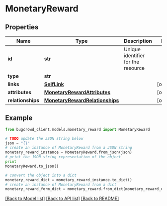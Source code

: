 # MonetaryReward


## Properties

Name | Type | Description | Notes
------------ | ------------- | ------------- | -------------
**id** | **str** | Unique identifier for the resource | 
**type** | **str** |  | 
**links** | [**SelfLink**](SelfLink.md) |  | [optional] 
**attributes** | [**MonetaryRewardAttributes**](MonetaryRewardAttributes.md) |  | [optional] 
**relationships** | [**MonetaryRewardRelationships**](MonetaryRewardRelationships.md) |  | [optional] 

## Example

```python
from bugcrowd_client.models.monetary_reward import MonetaryReward

# TODO update the JSON string below
json = "{}"
# create an instance of MonetaryReward from a JSON string
monetary_reward_instance = MonetaryReward.from_json(json)
# print the JSON string representation of the object
print
MonetaryReward.to_json()

# convert the object into a dict
monetary_reward_dict = monetary_reward_instance.to_dict()
# create an instance of MonetaryReward from a dict
monetary_reward_form_dict = monetary_reward.from_dict(monetary_reward_dict)
```
[[Back to Model list]](../README.md#documentation-for-models) [[Back to API list]](../README.md#documentation-for-api-endpoints) [[Back to README]](../README.md)


